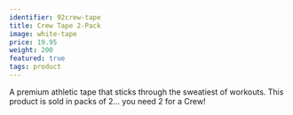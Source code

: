 ```yaml
---
identifier: 92crew-tape
title: Crew Tape 2-Pack
image: white-tape
price: 19.95
weight: 200
featured: true
tags: product
---
```

A premium athletic tape that sticks through the sweatiest of workouts. This product is sold in packs of 2... you need 2 for a Crew!

